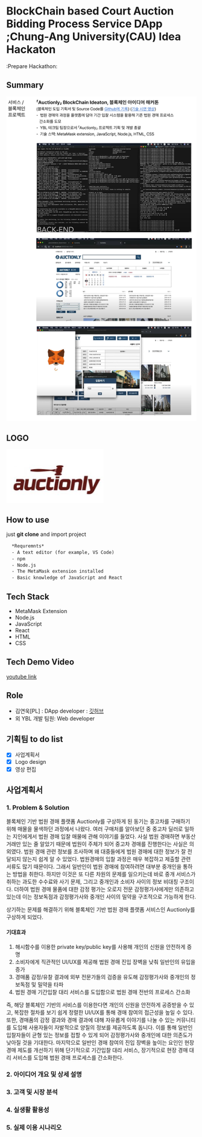 # BlockChain based Court Auction Bidding Process Service DApp ;Chung-Ang University(CAU) Idea Hackaton
:Prepare Hackathon:

## Summary

![service-info-image](src/service-info-image.png)

## LOGO

![logo](src/logo.png)

##  How to use

just **git clone** and import project

```latex
  *Requremnts*
  - A text editor (for example, VS Code)
  - npm 
  - Node.js
  - The MetaMask extension installed
  - Basic knowledge of JavaScript and React
```



## Tech Stack

- MetaMask Extension
- Node.js
- JavaScript
- React
- HTML
- CSS

## Tech Demo Video
[youtube link](https://youtu.be/TXx_buAF4sM)


## Role 

- 김연욱[PL] : DApp developer : [깃허브](https://github.com/yeonuk44)
- 외 YBL 개발 팀원: Web developer


## 기획팀 to do list

- [x] 사업계획서
- [x] Logo design
- [x] 영상 편집

## 사업계획서

### 1. Problem & Solution

블록체인 기반 법원 경매 플랫폼 Auctionly를 구상하게 된 동기는 중고차를 구매하기 위해 매물을 물색하던 과정에서 나왔다. 여러 구매처를 알아보던 중 중고차 딜러로 일하는 지인에게서 법원 경매 입찰 매물에 관해 이야기를 들었다. 사실 법원 경매하면 부동산 거래만 있는 줄 알았기 때문에 법원이 주체가 되어 중고차 경매를 진행한다는 사실은 의외였다. 법원 경매 관련 정보를 조사하며 왜 대중들에게 법원 경매에 대한 정보가 잘 전달되지 않는지 쉽게 알 수 있었다. 법원경매의 입찰 과정은 매우 복잡하고 제출할 관련 서류도 많기 때문이다. 그래서 일반인이 법원 경매에 참여하려면 대부분 중개인을 통하는 방법을 취한다. 하지만 이것은 또 다른 차원의 문제를 일으키는데 바로 중개 서비스가 취하는 과도한 수수료와 사기 문제, 그리고 중개인과 소비자 사이의 정보 비대칭 구조이다. 더하여 법원 경매 물품에 대한 감정 평가는 오로지 전문 감정평가사에게만 의존하고 있는데 이는 정보독점과 감정평가사와 중개인 사이의 밀약을 구조적으로 가능하게 한다.

상기하는 문제를 해결하기 위해 블록체인 기반 법원 경매 플랫폼 서비스인 Auctionly를 구상하게 되었다. 
#### 기대효과
1. 해시함수를 이용한 private key/public key를 사용해 개인의 신원을 안전하게 증명
2. 소비자에게 직관적인 UI/UX를 제공해 법원 경매 진입 장벽을 낮춰 일반인의 유입을 증가
3. 경매품 감정/유찰 결과에 외부 전문가들의 검증을 유도해 감정평가사와 중개인의 정보독점 및 밀약을 타파
4. 법원 경매 기간입찰 대리 서비스를 도입함으로 법원 경매 전반의 프로세스 간소화

즉, 해당 블록체인 기반의 서비스를 이용한다면 개인의 신원을 안전하게 공증받을 수 있고, 복잡한 절차를 보기 쉽게 정렬한 UI/UX를 통해 경매 참여의 접근성을 높일 수 있다. 또한, 경매품의 감정 결과와 경매 결과에 대해 자유롭게 이야기를 나눌 수 있는 커뮤니티를 도입해 사용자들이 자발적으로 양질의 정보를 제공하도록 돕니다. 이를 통해 일반인 입찰자들이 균형 있는 정보를 접할 수 있게 되어 감정평가사와 중개인에 대한 의존도가 낮아질 것을 기대한다. 마지막으로 일반인 경매 참여의 진입 장벽을 높이는 요인인 현장 경매 제도를 개선하기 위해 단기적으로 기간입찰 대리 서비스, 장기적으로 현장 경매 대리 서비스를 도입해 법원 경매 프로세스를 간소화한다.

### 2. 아이디어 개요 및 상세 설명


### 3. 고객 및 시장 분석


### 4. 실생활 활용성


### 5. 실제 이용 시나리오
